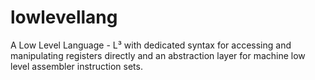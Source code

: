 # lowlevellang
A Low Level Language - L³ with dedicated syntax for accessing and manipulating registers directly and an abstraction layer for machine low level assembler instruction sets.
